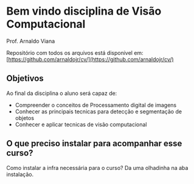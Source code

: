 # Bem vindo disciplina de Visão Computacional

Prof. Arnaldo Viana

Repositório com todos os arquivos está disponivel em: [https://github.com/arnaldojr/cv/](https://github.com/arnaldojr/cv/)

## Objetivos
Ao final da disciplina o aluno será capaz de:

- Compreender o conceitos de Processamento digital de imagens 
- Conhecer as principais tecnicas para detecção e segmentação de objetos
- Conhecer e aplicar tecnicas de visão computacional


## O que preciso instalar para acompanhar esse curso?

Como instalar a infra necessária para o curso? Da uma olhadinha na aba instalação.

